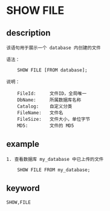 # SHOW FILE
## description

    该语句用于展示一个 database 内创建的文件

    语法：

        SHOW FILE [FROM database];

    说明：

        FileId:     文件ID，全局唯一
        DbName:     所属数据库名称
        Catalog:    自定义分类
        FileName:   文件名
        FileSize:   文件大小，单位字节
        MD5:        文件的 MD5
        
## example

    1. 查看数据库 my_database 中已上传的文件

        SHOW FILE FROM my_database;

## keyword
    SHOW,FILE

